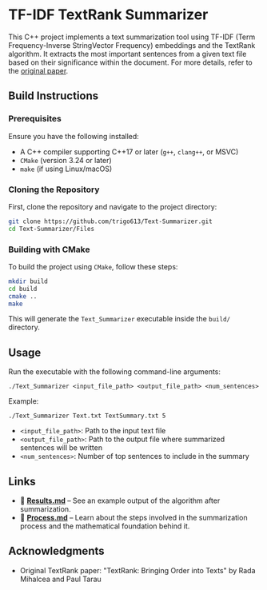 # TF-IDF TextRank Summarizer

This C++ project implements a text summarization tool using TF-IDF (Term Frequency-Inverse StringVector Frequency) embeddings and the TextRank algorithm. It extracts the most important sentences from a given text file based on their significance within the document.
For more details, refer to the [original paper](https://web.eecs.umich.edu/~mihalcea/papers/mihalcea.emnlp04.pdf).
## Build Instructions  

### Prerequisites  
Ensure you have the following installed:  
- A C++ compiler supporting C++17 or later (`g++`, `clang++`, or MSVC)  
- `CMake` (version 3.24 or later)  
- `make` (if using Linux/macOS) 

### Cloning the Repository  
First, clone the repository and navigate to the project directory:  
```bash
git clone https://github.com/trigo613/Text-Summarizer.git
cd Text-Summarizer/Files
```

### Building with CMake  
To build the project using `CMake`, follow these steps:  

```bash
mkdir build
cd build
cmake ..
make        
```
This will generate the `Text_Summarizer` executable inside the `build/` directory.  
## Usage

Run the executable with the following command-line arguments:

```
./Text_Summarizer <input_file_path> <output_file_path> <num_sentences>
```

Example:
```
./Text_Summarizer Text.txt TextSummary.txt 5
```

- `<input_file_path>`: Path to the input text file
- `<output_file_path>`: Path to the output file where summarized sentences will be written
- `<num_sentences>`: Number of top sentences to include in the summary

## Links  
- 📄 **[Results.md](./Results.md)** – See an example output of the algorithm after summarization.  
- 📖 **[Process.md](./Process.md)** – Learn about the steps involved in the summarization process and the mathematical foundation behind it.  


## Acknowledgments

- Original TextRank paper: "TextRank: Bringing Order into Texts" by Rada Mihalcea and Paul Tarau
